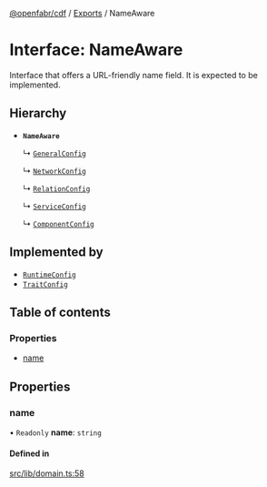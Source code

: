 [@openfabr/cdf](../README.md) / [Exports](../modules.md) / NameAware

# Interface: NameAware

Interface that offers a URL-friendly name field.
It is expected to be implemented.

## Hierarchy

- **`NameAware`**

  ↳ [`GeneralConfig`](GeneralConfig.md)

  ↳ [`NetworkConfig`](NetworkConfig.md)

  ↳ [`RelationConfig`](RelationConfig.md)

  ↳ [`ServiceConfig`](ServiceConfig.md)

  ↳ [`ComponentConfig`](ComponentConfig.md)

## Implemented by

- [`RuntimeConfig`](../classes/RuntimeConfig.md)
- [`TraitConfig`](../classes/TraitConfig.md)

## Table of contents

### Properties

- [name](NameAware.md#name)

## Properties

### name

• `Readonly` **name**: `string`

#### Defined in

[src/lib/domain.ts:58](https://github.com/openfabr/cdf/blob/dc6dbfc/core/typescript/src/lib/domain.ts#L58)
